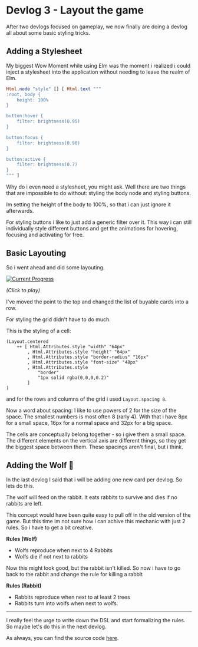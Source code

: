 # Devlog 3 - Layout the game

After two devlogs focused on gameplay, we now finally are doing a devlog all about some basic styling tricks.

## Adding a Stylesheet

My biggest Wow Moment while using Elm was the moment i realized i could inject a stylesheet into the application without needing to leave the realm of Elm.

``` Elm
Html.node "style" [] [ Html.text """
:root, body {
    height: 100%
} 

button:hover {
    filter: brightness(0.95)
}

button:focus {
    filter: brightness(0.90)
}

button:active {
    filter: brightness(0.7)
}
""" ]
```

Why do i even need a stylesheet, you might ask. Well there are two things that are impossible to do without: styling the body node and styling buttons.

Im setting the height of the body to 100%, so that i can just ignore it afterwards.

For styling buttons i like to just add a generic filter over it. This way i can still individually style different buttons and get the animations for hovering, focusing and activating for free.

## Basic Layouting

So i went ahead and did some layouting.

[![Current Progress](https://orasund.github.io/littleWorldPuzzler/devlog/3/game.png)](https://orasund.github.io/littleWorldPuzzler/devlog/3/)

_(Click to play)_

I've moved the point to the top and changed the list of buyable cards into a row.

For styling the grid didn't have to do much.

This is the styling of a cell:

```
(Layout.centered
    ++ [ Html.Attributes.style "width" "64px"
        , Html.Attributes.style "height" "64px"
        , Html.Attributes.style "border-radius" "16px"
        , Html.Attributes.style "font-size" "48px"
        , Html.Attributes.style
            "border"
            "1px solid rgba(0,0,0,0.2)"
        ]
)
```

and for the rows and columns of the grid i used `Layout.spacing 8`.

Now a word about spacing: I like to use powers of 2 for the size of the space. The smallest numbers is most often 8 (rarly 4). With that i have 8px for a small space, 16px for a normal space and 32px for a big space.

The cells are conceptually belong together - so i give them a small space. The different elements on the vertical axis are different things, so they get the biggest space between them. These spacings aren't final, but i think.

## Adding the Wolf 🐺 

In the last devlog I said that i will be adding one new card per devlog. So lets do this.

The wolf will feed on the rabbit. It eats rabbits to survive and dies if no rabbits are left.

This concept would have been quite easy to pull off in the old version of the game. But this time im not sure how i can achive this mechanic with just 2 rules. So i have to get a bit creative.

**Rules (Wolf)**
* Wolfs reproduce when next to 4 Rabbits
* Wolfs die if not next to rabbits

Now this might look good, but the rabbit isn't killed. So now i have to go back to the rabbit and change the rule for killing a rabbit

**Rules (Rabbit)**
* Rabbits reproduce when next to at least 2 trees
* Rabbits turn into wolfs when next to wolfs.

---

I really feel the urge to write down the DSL and start formalizing the rules. So maybe let's do this in the next devlog.

As always, you can find the source code [here](https://github.com/Orasund/littleWorldPuzzler/tree/113c8f162d353c794bdc3d6615acc7cd58cf4914/V2).